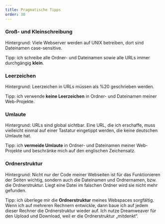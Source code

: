```yaml
---
title: Pragmatische Tipps
order: 30
---
```

### Groß- und Kleinschreibung

Hintergrund: Viele Webserver werden auf UNIX betreiben, dort sind Dateinamen case-sensitive.

Tipp: ich schreibe alle Ordner- und Dateinamen sowie alle URLs immer durchgängig
**klein**.

### Leerzeichen

Hintergrund: Leerzeichen in URLs müssen als %20 geschrieben werden.

Tipp: ich verwende **keine Leerzeichen** in Ordner- und Dateinamen meiner Web-Projekte.

### Umlaute

Hintergrund: URLs sind global sichtbar. Eine URL, die ich erschaffe, muss vielleicht einmal auf einer Tastatur eingetippt werden, die keine deutschen Umlaute hat.

Tipp: ich **vermeide Umlaute** in Ordner- und Dateinamen meiner Web-Projekte und beschränke mich auf den englischen Zeichensatz.

### Ordnerstruktur

Hintergrund: Nicht nur der Code meiner Webseiten ist für das Funktionieren der Seiten wichtig, sondern auch die Dateinamen und Ordnernamen, bzw. die Ordnerstruktur. Liegt eine Datei im falschen Ordner wird sie nicht mehr gefunden.

Tipp: ich überlege mir die **Ordnerstruktur** meines Webspaces sorgfältig. Wenn ich auf mehreren Rechnern entwickle, dann baue ich auf jedem dieser Rechner die Ordnerstruktur wieder auf.  Ich nutze Dreamweaver für den Upload und Download, weil er die Ordnerstruktur „mitdenkt“.

